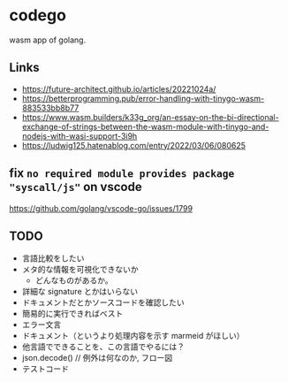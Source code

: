 # codego
wasm app of golang.

## Links
- https://future-architect.github.io/articles/20221024a/
- https://betterprogramming.pub/error-handling-with-tinygo-wasm-883533bb8b77
- https://www.wasm.builders/k33g_org/an-essay-on-the-bi-directional-exchange-of-strings-between-the-wasm-module-with-tinygo-and-nodejs-with-wasi-support-3i9h
- https://ludwig125.hatenablog.com/entry/2022/03/06/080625

## fix `no required module provides package "syscall/js"` on vscode
https://github.com/golang/vscode-go/issues/1799

## TODO
- 言語比較をしたい
- メタ的な情報を可視化できないか
  - どんなものがあるか。
- 詳細な signature とかはいらない
- ドキュメントだとかソースコードを確認したい
- 簡易的に実行できればベスト
- エラー文言
- ドキュメント（というより処理内容を示す marmeid がほしい）
- 他言語でできることを、この言語でやるには？
- json.decode() // 例外は何なのか, フロー図
- テストコード
